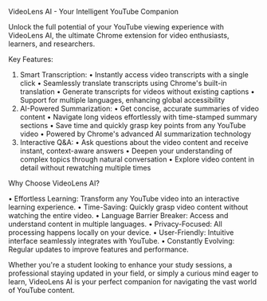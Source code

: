 VideoLens AI - Your Intelligent YouTube Companion

Unlock the full potential of your YouTube viewing experience with VideoLens AI, the ultimate Chrome extension for video enthusiasts, learners, and researchers.

Key Features:

1. Smart Transcription:
• Instantly access video transcripts with a single click
• Seamlessly translate transcripts using Chrome's built-in translation
• Generate transcripts for videos without existing captions
• Support for multiple languages, enhancing global accessibility
2. AI-Powered Summarization:
• Get concise, accurate summaries of video content
• Navigate long videos effortlessly with time-stamped summary sections
• Save time and quickly grasp key points from any YouTube video
• Powered by Chrome's advanced AI summarization technology
3. Interactive Q&A:
• Ask questions about the video content and receive instant, context-aware answers
• Deepen your understanding of complex topics through natural conversation
• Explore video content in detail without rewatching multiple times


Why Choose VideoLens AI?

• Effortless Learning: Transform any YouTube video into an interactive learning experience.
• Time-Saving: Quickly grasp video content without watching the entire video.
• Language Barrier Breaker: Access and understand content in multiple languages.
• Privacy-Focused: All processing happens locally on your device.
• User-Friendly: Intuitive interface seamlessly integrates with YouTube.
• Constantly Evolving: Regular updates to improve features and performance.

Whether you're a student looking to enhance your study sessions, a professional staying updated in your field, or simply a curious mind eager to learn, VideoLens AI is your perfect companion for navigating the vast world of YouTube content.